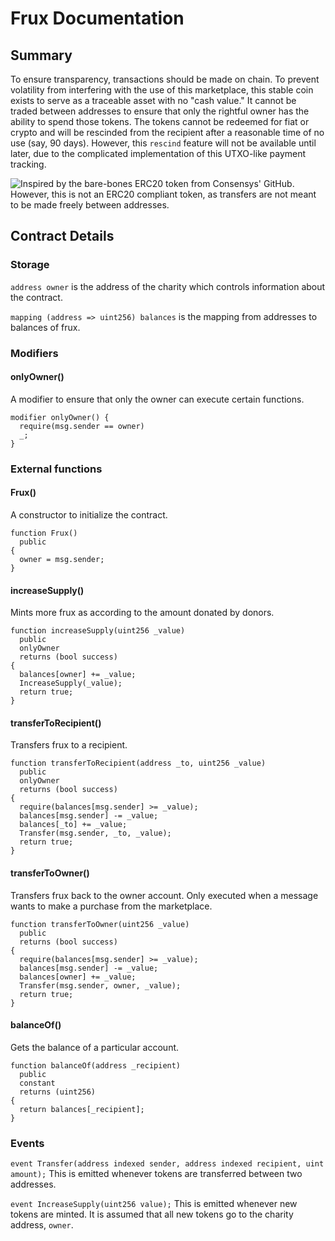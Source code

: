 # Frux Documentation

## Summary

To ensure transparency, transactions should be made on chain. To prevent volatility from interfering with the use of this marketplace, this stable coin exists to serve as a traceable asset with no "cash value." It cannot be traded between addresses to ensure that only the rightful owner has the ability to spend those tokens. The tokens cannot be redeemed for fiat or crypto and will be rescinded from the recipient after a reasonable time of no use (say, 90 days). However, this `rescind` feature will not be available until later, due to the complicated implementation of this UTXO-like payment tracking.

![Inspired by the bare-bones ERC20 token from Consensys' GitHub](https://github.com/ConsenSys/Tokens/blob/master/contracts/StandardToken.sol). However, this is not an ERC20 compliant token, as transfers are not meant to be made freely between addresses.

## Contract Details

### Storage
`address owner` is the address of the charity which controls information about the contract.

`mapping (address => uint256) balances` is the mapping from addresses to balances of frux.

### Modifiers

#### onlyOwner()
A modifier to ensure that only the owner can execute certain functions.
```
modifier onlyOwner() {
  require(msg.sender == owner)
  _;
}
```

### External functions

#### Frux()
A constructor to initialize the contract.
```
function Frux()
  public
{
  owner = msg.sender;
}
```

#### increaseSupply()
Mints more frux as according to the amount donated by donors.
```
function increaseSupply(uint256 _value)
  public
  onlyOwner
  returns (bool success)
{
  balances[owner] += _value;
  IncreaseSupply(_value);
  return true;
}
```

#### transferToRecipient()
Transfers frux to a recipient.
```
function transferToRecipient(address _to, uint256 _value)
  public
  onlyOwner
  returns (bool success)
{
  require(balances[msg.sender] >= _value);
  balances[msg.sender] -= _value;
  balances[_to] += _value;
  Transfer(msg.sender, _to, _value);
  return true;
}
```


#### transferToOwner()
Transfers frux back to the owner account. Only executed when a message wants to make a purchase from the marketplace.
```
function transferToOwner(uint256 _value)
  public
  returns (bool success)
{
  require(balances[msg.sender] >= _value);
  balances[msg.sender] -= _value;
  balances[owner] += _value;
  Transfer(msg.sender, owner, _value);
  return true;
}
```

#### balanceOf()
Gets the balance of a particular account.
```
function balanceOf(address _recipient)
  public
  constant
  returns (uint256)
{
  return balances[_recipient];
}
```

### Events

`event Transfer(address indexed sender, address indexed recipient, uint amount);` This is emitted whenever tokens are transferred between two addresses.

`event IncreaseSupply(uint256 value);` This is emitted whenever new tokens are minted. It is assumed that all new tokens go to the charity address, `owner`.
